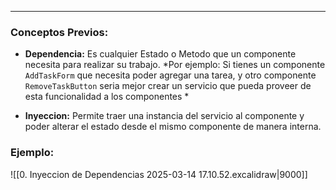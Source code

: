 
----
### Conceptos Previos:
- **Dependencia:** Es cualquier Estado o Metodo que un componente necesita para realizar su trabajo. *Por ejemplo: Si tienes un componente `AddTaskForm` que necesita poder agregar una tarea, y otro componente `RemoveTaskButton` seria mejor crear un servicio que pueda proveer de esta funcionalidad a los componentes *

- **Inyeccion:** Permite traer una instancia del servicio al componente y poder alterar el estado desde el mismo componente de manera interna.

### Ejemplo:

![[0. Inyeccion de Dependencias 2025-03-14 17.10.52.excalidraw|9000]]